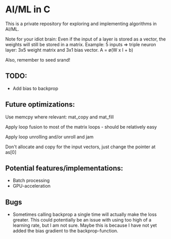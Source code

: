 # AI/ML in C
This is a private repository for exploring and implementing algorithms in AI/ML.

Note for your idiot brain: Even if the input of a layer is stored as a vector, the weights will still be stored in a matrix.
Example: 5 inputs => triple neuron layer: 3x5 weight matrix and 3x1 bias vector.
A = ø(W x I + b)

Also, remember to seed srand!

## TODO:
* Add bias to backprop

## Future optimizations:
Use memcpy where relevant: mat_copy and mat_fill

Apply loop fusion to most of the matrix loops - should be relatively easy

Apply loop unrolling and/or unroll and jam

Don't allocate and copy for the input vectors, just change the pointer at as[0]

## Potential features/implementations:
* Batch processing
* GPU-acceleration

## Bugs
* Sometimes calling backprop a single time will actually make the loss greater. This could potentially be an issue with using too high of a learning rate, but I am not sure.
Maybe this is because I have not yet added the bias gradient to the backprop-function.

